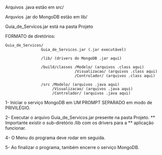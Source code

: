 Arquivos .java estão em src/

Arquvios .jar do MongoDB estão em lib/

Guia_de_Servicos.jar está na pasta Projeto

FORMATO de diretórios:

    Guia_de_Servicos/
                    Guia_de_Servicos.jar (.jar executável)
                    
                    /lib/ (drivers do MongoDB .jar aqui)
                
                    /build/classes /Modelo/ (arquivos .class aqui)
                                   /Visualizacao/ (arquivos .class aqui)
                                   /Controlador/ (arquivos .class aqui)
                
                    /src /Modelo/ (arquivos .java aqui)
                         /Visualizacao/ (arquivos .java aqui)
                         /Controlador/ (arquivos .java aqui)
           
           
1- Iniciar o serviço MongoDB em UM PROMPT SEPARADO em modo de PRIVILÉGIO. 
    
2- Executar o arquivo Guia_de_Servicos.jar presente na pasta Projeto.
        ** Importante existir o sub-diretório /lib com os drivers para a
        ** aplicação funcionar.
    
4- O Menu do programa deve rodar em seguida.
    
5- Ao finalizar o programa, também encerre o serviço MongoDB.
